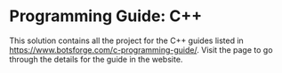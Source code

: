 # Programming Guide: C++
This solution contains all the project for the C++ guides listed in https://www.botsforge.com/c-programming-guide/. 
Visit the page to go through the details for the guide in the website.
